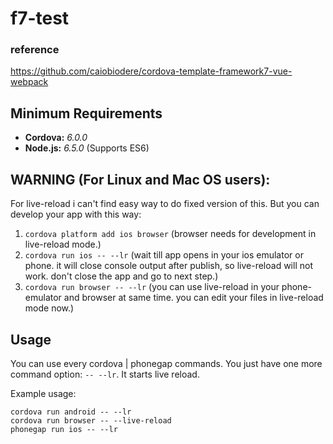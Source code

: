 # f7-test

### reference

https://github.com/caiobiodere/cordova-template-framework7-vue-webpack

## Minimum Requirements

* **Cordova:** _6.0.0_
* **Node.js:** _6.5.0_ (Supports ES6)

## WARNING (For Linux and Mac OS users):

For live-reload i can't find easy way to do fixed version of this. But you can develop your app with this way:

1. `cordova platform add ios browser` (browser needs for development in live-reload mode.)
2. `cordova run ios -- --lr` (wait till app opens in your ios emulator or phone. it will close console output after publish, so live-reload will not work. don't close the app and go to next step.)
3. `cordova run browser -- --lr` (you can use live-reload in your phone-emulator and browser at same time. you can edit your files in live-reload mode now.)

## Usage

You can use every cordova | phonegap commands.
You just have one more command option: `-- --lr`. It starts live reload.

Example usage:

```
cordova run android -- --lr
cordova run browser -- --live-reload
phonegap run ios -- --lr
```
